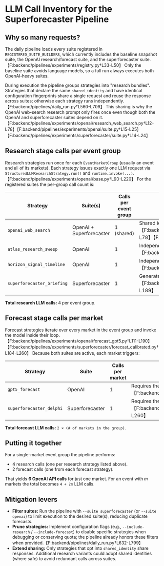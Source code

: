 # LLM Call Inventory for the Superforecaster Pipeline

## Why so many requests?
The daily pipeline loads every suite registered in `REGISTERED_SUITE_BUILDERS`, which currently includes the baseline snapshot suite, the OpenAI research/forecast suite, and the superforecaster suite.【F:backend/pipelines/experiments/registry.py†L33-L50】 Only the baseline suite avoids language models, so a full run always executes both OpenAI-heavy suites.

During execution the pipeline groups strategies into "research bundles". Strategies that declare the same `shared_identity` and have identical configuration fingerprints share a single request and reuse the response across suites; otherwise each strategy runs independently.【F:backend/pipelines/daily_run.py†L560-L709】 This sharing is why the OpenAI web-search research prompt only fires once even though both the OpenAI and superforecaster suites depend on it.【F:backend/pipelines/experiments/openai/research_web_search.py†L12-L78】【F:backend/pipelines/experiments/openai/suite.py†L15-L25】【F:backend/pipelines/experiments/superforecaster/suite.py†L14-L24】

## Research stage calls per event group
Research strategies run once for each `EventMarketGroup` (usually an event and all of its markets). Each strategy issues exactly one LLM request via `StructuredLLMResearchStrategy.run()` and `runtime.invoke(...)`.【F:backend/pipelines/experiments/openai/base.py†L90-L220】 For the registered suites the per-group call count is:

| Strategy | Suite(s) | Calls per event group | Notes |
| --- | --- | --- | --- |
| `openai_web_search` | OpenAI + Superforecaster | 1 (shared) | Shared identity ensures a single call reused across both suites.【F:backend/pipelines/experiments/openai/research_web_search.py†L12-L78】【F:backend/pipelines/daily_run.py†L560-L709】 |
| `atlas_research_sweep` | OpenAI | 1 | Independent request for balanced evidence sweep.【F:backend/pipelines/experiments/openai/research_atlas.py†L12-L69】 |
| `horizon_signal_timeline` | OpenAI | 1 | Independent request enumerating past/upcoming catalysts.【F:backend/pipelines/experiments/openai/research_timeline.py†L12-L69】 |
| `superforecaster_briefing` | Superforecaster | 1 | Generates the base-rate anchored briefing.【F:backend/pipelines/experiments/superforecaster/research_briefing.py†L12-L189】 |

**Total research LLM calls:** 4 per event group.

## Forecast stage calls per market
Forecast strategies iterate over every market in the event group and invoke the model inside their loop.【F:backend/pipelines/experiments/openai/forecast_gpt5.py†L111-L190】【F:backend/pipelines/experiments/superforecaster/forecast_calibrated.py†L184-L260】 Because both suites are active, each market triggers:

| Strategy | Suite | Calls per market | Dependencies |
| --- | --- | --- | --- |
| `gpt5_forecast` | OpenAI | 1 | Requires the shared web-search artifact.【F:backend/pipelines/experiments/openai/forecast_gpt5.py†L129-L190】 |
| `superforecaster_delphi` | Superforecaster | 1 | Requires the superforecaster briefing and optionally other research artifacts.【F:backend/pipelines/experiments/superforecaster/forecast_calibrated.py†L204-L260】 |

**Total forecast LLM calls:** `2 × (# of markets in the group)`.

## Putting it together
For a single-market event group the pipeline performs:

- 4 research calls (one per research strategy listed above).
- 2 forecast calls (one from each forecast strategy).

That yields **6 OpenAI API calls** for just one market. For an event with *m* markets the total becomes `4 + 2m` LLM calls.

## Mitigation levers
- **Filter suites:** Run the pipeline with `--suite superforecaster` (or `--suite openai`) to limit execution to the desired suite(s), reducing duplicate forecasts.
- **Prune strategies:** Implement configuration flags (e.g., `--include-research` / `--include-forecast`) to disable specific strategies when debugging or conserving quota; the pipeline already honors these filters when provided.【F:backend/pipelines/daily_run.py†L632-L799】
- **Extend sharing:** Only strategies that opt into `shared_identity` share responses. Additional research variants could adopt shared identities (where safe) to avoid redundant calls across suites.

